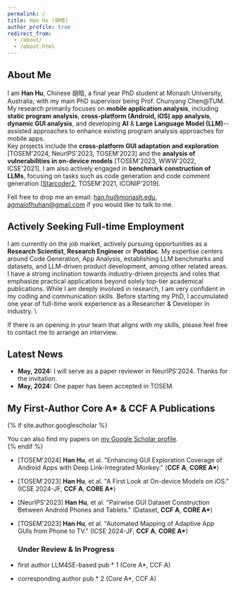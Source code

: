 ```yaml
---
permalink: /
title: Han Hu (胡晗)
author_profile: true
redirect_from: 
  - /about/
  - /about.html
---
```


## About Me

I am **Han Hu**, Chinese 胡晗, a final year PhD student at Monash University, Australia, with my main PhD supervisor being Prof. Chunyang Chen@TUM. \
My research primarily focuses on **mobile application analysis**, including **static program analysis**, **cross-platform (Android, iOS) app analysis**, **dynamic GUI analysis**, and developing **AI** & **Large Language Model (LLM)**--assisted approaches to enhance existing program analysis approaches for mobile apps.  
Key projects include the **cross-platform GUI adaptation and exploration** \[TOSEM'2024, NeurIPS'2023, TOSEM'2023\] and the **analysis of vulnerabilities in on-device models** \[TOSEM'2023, WWW'2022, ICSE'2021\]. I am also actively engaged in **benchmark construction of LLMs**, focusing on tasks such as code generation and code comment generation \[[Starcoder2](https://github.com/bigcode-project/starcoder2), TOSEM'2021, ICONIP'2019\].

Fell free to drop me an email: han.hu@monash.edu, agmaiofhuhan@gmail.com if you would like to talk to me. 


## Actively Seeking Full-time Employment

I am currently on the job market, actively pursuing opportunities as a **Research Scientist**, **Research Engineer** or **Postdoc**. My expertise centers around Code Generation, App Analysis, establishing LLM benchmarks and datasets, and LLM-driven product development, among other related areas.
I have a strong inclination towards industry-driven projects and roles that emphasize practical applications beyond solely top-tier academical publications. While I am deeply involved in research, I am very confident in my coding and communication skills. Before starting my PhD, I accumulated one year of full-time work experience as a Researcher & Developer in industry. \

If there is an opening in your team that aligns with my skills, please feel free to contact me to arrange an interview.


## Latest News

- **May, 2024:** I will serve as a paper reviewer in NeurIPS'2024. Thanks for the invitation.
- **May, 2024:** One paper has been accepted in TOSEM.


##  My First-Author Core A* & CCF A Publications

{% if site.author.googlescholar %}
  <div class="wordwrap">You can also find my papers on <a href="{{site.author.googlescholar}}">my Google Scholar profile</a>.</div>
{% endif %}

- [TOSEM'2024] **Han Hu**, et al. "Enhancing GUI Exploration Coverage of Android Apps with Deep Link-Integrated Monkey." (**CCF A**, **CORE A\***)
- [TOSEM'2023] **Han Hu**, et al. "A First Look at On-device Models on iOS." (ICSE 2024-JF, **CCF A**, **CORE A\***)
- [NeurIPS'2023] **Han Hu**, et al. "Pairwise GUI Dataset Construction Between Android Phones and Tablets." (Dataset, **CCF A**, **CORE A\***)
- [TOSEM'2023] **Han Hu**, et al. "Automated Mapping of Adaptive App GUIs from Phone to TV." (ICSE 2024-JF, **CCF A**, **CORE A\***)


  ### Under Review & In Progress
- first author LLM4SE-based pub * 1 (Core A*, CCF A)
- corresponding author pub * 2 (Core A*, CCF A)

